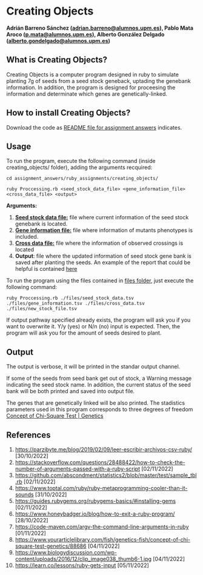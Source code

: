 # Creating Objects
**Adrián Barreno Sánchez (adrian.barreno@alumnos.upm.es), Pablo Mata Aroco (p.mata@alumnos.upm.es), Alberto González Delgado (alberto.gondelgado@alumnos.upm.es)**

## What is Creating Objects?

Creating Objects is a computer program designed in ruby to simulate planting 7g of seeds from a seed stock geneback, uptading the genebank information. In addition, the program is designed for proceesing the information and determinate which genes are genetically-linked. 

## How to install Creating Objects?
Download the code as [README file for assignment answers](../README.md) indicates. 

## Usage

To run the program, execute the following command (inside creating_objects/ folder), adding the arguments recquired:

```
cd assignment_answers/ruby_assignments/creating_objects/
```
```
ruby Proccessing.rb <seed_stock_data_file> <gene_information_file> <cross_data_file> <output> 
```
**Arguments:**
1. **[Seed stock data file:](files/seed_stock_data.tsv)** file where current information of the seed stock genebank is located.
2. **[Gene information file:](file/gene_information.tsv)** file where information of mutants phenotypes is included.
3. **[Cross data file:](file/cross_data.tsv)** file where the information of observed crossings is located
4. **Output**: file where the updated information of seed stock gene bank is saved after planting the seeds. An example of the report that could be helpful is contained [here](file/output_file.tsv)

To run the program using the files contained in [files folder](files/), just execute the following command:
```
ruby Proccessing.rb ./files/seed_stock_data.tsv ./files/gene_information.tsv ./files/cross_data.tsv ./files/new_stock_file.tsv  
```
If output pathway specified already exists, the program will ask you if you want to overwrite it. Y/y (yes) or N/n (no) input is expected.
Then, the program will ask you for the amount of seeds desired to plant.


## Output
The output is verbose, it will be printed in the standar output channel.

If some of the seeds from seed bank get out of stock, a Warning message indicating the seed stock name. In addition, the current status of the seed bank will be both printed and saved into output file.

The genes that are genetically linked will be also printed. The stadistics parameters used in this program corresponds to three degrees of freedom [Concept of Chi-Square Test | Genetics](https://www.yourarticlelibrary.com/fish/genetics-fish/concept-of-chi-square-test-genetics/88686)


## References

1. https://parzibyte.me/blog/2019/02/09/leer-escribir-archivos-csv-ruby/ [30/10/2022]
2. https://stackoverflow.com/questions/28488422/how-to-check-the-number-of-arguments-passed-with-a-ruby-script [02/11/2022]
3. https://github.com/abscondment/statistics2/blob/master/test/sample_tbl.rb [02/11/2022]
4. https://www.toptal.com/ruby/ruby-metaprogramming-cooler-than-it-sounds [31/10/2022]
5. https://guides.rubygems.org/rubygems-basics/#installing-gems [02/11/2022]
6. https://www.honeybadger.io/blog/how-to-exit-a-ruby-program/ [28/10/2022]
7. https://code-maven.com/argv-the-command-line-arguments-in-ruby [01/11/2022]
8. https://www.yourarticlelibrary.com/fish/genetics-fish/concept-of-chi-square-test-genetics/88686 [04/11/2022]
9. https://www.biologydiscussion.com/wp-content/uploads/2016/12/clip_image038_thumb6-1.jpg [04/11/2022]
10. https://learn.co/lessons/ruby-gets-input [05/11/2022]
